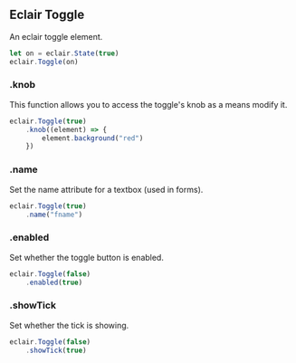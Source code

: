 ## Eclair Toggle
An eclair toggle element.
```javascript
let on = eclair.State(true)
eclair.Toggle(on)
```
### .knob
This function allows you to access the toggle's knob as a means modify it.
```javascript
eclair.Toggle(true)
    .knob((element) => {
        element.background("red")
    })
```
### .name
Set the name attribute for a textbox (used in forms).
```javascript
eclair.Toggle(true)
    .name("fname")
```
### .enabled
Set whether the toggle button is enabled.    
```javascript
eclair.Toggle(false)
    .enabled(true)
```
### .showTick
Set whether the tick is showing.    
```javascript
eclair.Toggle(false)
    .showTick(true)
```
